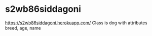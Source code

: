 # s2wb86siddagoni
https://s2wb86siddagoni.herokuapp.com/
Class is dog with attributes breed, age, name
